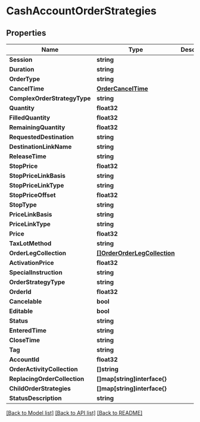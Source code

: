# CashAccountOrderStrategies

## Properties

Name | Type | Description | Notes
------------ | ------------- | ------------- | -------------
**Session** | **string** |  | [optional] 
**Duration** | **string** |  | [optional] 
**OrderType** | **string** |  | [optional] 
**CancelTime** | [**OrderCancelTime**](Order_cancelTime.md) |  | [optional] 
**ComplexOrderStrategyType** | **string** |  | [optional] 
**Quantity** | **float32** |  | [optional] 
**FilledQuantity** | **float32** |  | [optional] 
**RemainingQuantity** | **float32** |  | [optional] 
**RequestedDestination** | **string** |  | [optional] 
**DestinationLinkName** | **string** |  | [optional] 
**ReleaseTime** | **string** |  | [optional] 
**StopPrice** | **float32** |  | [optional] 
**StopPriceLinkBasis** | **string** |  | [optional] 
**StopPriceLinkType** | **string** |  | [optional] 
**StopPriceOffset** | **float32** |  | [optional] 
**StopType** | **string** |  | [optional] 
**PriceLinkBasis** | **string** |  | [optional] 
**PriceLinkType** | **string** |  | [optional] 
**Price** | **float32** |  | [optional] 
**TaxLotMethod** | **string** |  | [optional] 
**OrderLegCollection** | [**[]OrderOrderLegCollection**](Order_orderLegCollection.md) |  | [optional] 
**ActivationPrice** | **float32** |  | [optional] 
**SpecialInstruction** | **string** |  | [optional] 
**OrderStrategyType** | **string** |  | [optional] 
**OrderId** | **float32** |  | [optional] 
**Cancelable** | **bool** |  | [optional] 
**Editable** | **bool** |  | [optional] 
**Status** | **string** |  | [optional] 
**EnteredTime** | **string** |  | [optional] 
**CloseTime** | **string** |  | [optional] 
**Tag** | **string** |  | [optional] 
**AccountId** | **float32** |  | [optional] 
**OrderActivityCollection** | **[]string** |  | [optional] 
**ReplacingOrderCollection** | **[]map[string]interface{}** |  | [optional] 
**ChildOrderStrategies** | **[]map[string]interface{}** |  | [optional] 
**StatusDescription** | **string** |  | [optional] 

[[Back to Model list]](../README.md#documentation-for-models) [[Back to API list]](../README.md#documentation-for-api-endpoints) [[Back to README]](../README.md)


